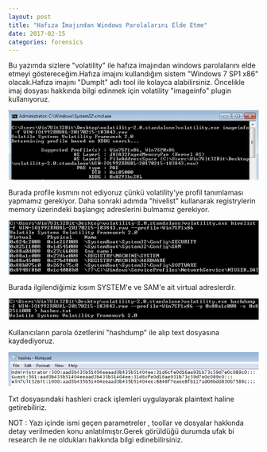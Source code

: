 ```yaml
---
layout: post
title: "Hafıza İmajından Windows Parolalarını Elde Etme"
date: 2017-02-15
categories: forensics
---
```

Bu yazımda sizlere "volatility" ile hafıza imajından windows parolalarını elde etmeyi göstereceğim.Hafıza imajını kullandığım sistem "Windows 7 SP1 x86" olacak.Hafıza imajını "DumpIt" adlı tool ile kolayca alabilirsiniz.
Öncelikle imaj dosyası hakkında bilgi edinmek için volatility "imageinfo" plugin kullanıyoruz.

<img src="/images/password-from-memory-dump/passwordfrommemorydump.jpeg" class="fit image">

Burada profile kısmını not ediyoruz çünkü volatility'ye profil tanımlaması yapmamız gerekiyor.
Daha sonraki adımda "hivelist" kullanarak registrylerin memory üzerindeki başlangıç adreslerini bulmamız gerekiyor.

<img src="/images/password-from-memory-dump/passwordfrommemorydump2.jpeg" class="fit image">

Burada ilgilendiğimiz kısım SYSTEM'e ve SAM'e ait virtual adreslerdir.

<img src="/images/password-from-memory-dump/passwordfrommemorydump3.jpeg" class="fit image">

Kullanıcıların parola özetlerini "hashdump" ile alıp text dosyasına kaydediyoruz.

<img src="/images/password-from-memory-dump/passwordfrommemorydump4.jpeg" class="fit image">

Txt dosyasındaki hashleri crack işlemleri uygulayarak plaintext haline getirebiliriz.

NOT : Yazı içinde ismi geçen parametreler , toollar ve dosyalar hakkında detay verilmeden konu anlatılmıştır.Gerek görüldüğü durumda ufak bi research ile ne oldukları hakkında bilgi edinebilirsiniz.

 




